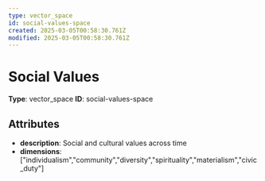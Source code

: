 ```yaml
---
type: vector_space
id: social-values-space
created: 2025-03-05T00:58:30.761Z
modified: 2025-03-05T00:58:30.761Z
---
```


# Social Values

**Type**: vector_space
**ID**: social-values-space

## Attributes

- **description**: Social and cultural values across time
- **dimensions**: ["individualism","community","diversity","spirituality","materialism","civic_duty"]

